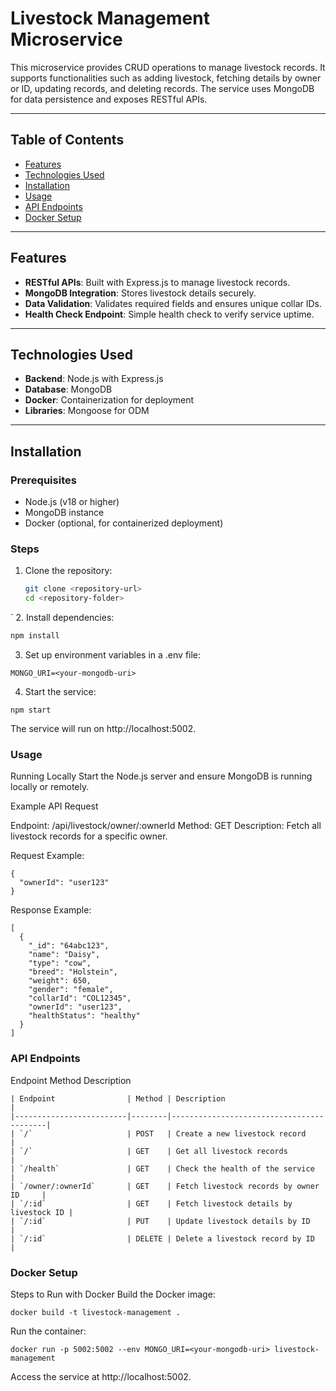 # Livestock Management Microservice

This microservice provides CRUD operations to manage livestock records. It supports functionalities such as adding livestock, fetching details by owner or ID, updating records, and deleting records. The service uses MongoDB for data persistence and exposes RESTful APIs.

---

## Table of Contents
- [Features](#features)
- [Technologies Used](#technologies-used)
- [Installation](#installation)
- [Usage](#usage)
- [API Endpoints](#api-endpoints)
- [Docker Setup](#docker-setup)

---

## Features
- **RESTful APIs**: Built with Express.js to manage livestock records.
- **MongoDB Integration**: Stores livestock details securely.
- **Data Validation**: Validates required fields and ensures unique collar IDs.
- **Health Check Endpoint**: Simple health check to verify service uptime.

---

## Technologies Used
- **Backend**: Node.js with Express.js
- **Database**: MongoDB
- **Docker**: Containerization for deployment
- **Libraries**: Mongoose for ODM

---

## Installation

### Prerequisites
- Node.js (v18 or higher)
- MongoDB instance
- Docker (optional, for containerized deployment)

### Steps
1. Clone the repository:
   ```bash
   git clone <repository-url>
   cd <repository-folder>
  `
2. Install dependencies:
  ```bash
npm install
```
3. Set up environment variables in a .env file:
 ```
MONGO_URI=<your-mongodb-uri>
```
4. Start the service:
```
npm start
```
The service will run on http://localhost:5002.

### Usage
Running Locally
Start the Node.js server and ensure MongoDB is running locally or remotely.

Example API Request

Endpoint: /api/livestock/owner/:ownerId
Method: GET
Description: Fetch all livestock records for a specific owner.

Request Example:
```
{
  "ownerId": "user123"
}
```
Response Example:
```
[
  {
    "_id": "64abc123",
    "name": "Daisy",
    "type": "cow",
    "breed": "Holstein",
    "weight": 650,
    "gender": "female",
    "collarId": "COL12345",
    "ownerId": "user123",
    "healthStatus": "healthy"
  }
]
```
### API Endpoints
Endpoint	Method	Description
```
| Endpoint                | Method | Description                              |
|-------------------------|--------|------------------------------------------|
| `/`                     | POST   | Create a new livestock record           |
| `/`                     | GET    | Get all livestock records               |
| `/health`               | GET    | Check the health of the service         |
| `/owner/:ownerId`       | GET    | Fetch livestock records by owner ID     |
| `/:id`                  | GET    | Fetch livestock details by livestock ID |
| `/:id`                  | PUT    | Update livestock details by ID          |
| `/:id`                  | DELETE | Delete a livestock record by ID         |

```
### Docker Setup
Steps to Run with Docker
Build the Docker image:
```
docker build -t livestock-management .
```
Run the container:
```
docker run -p 5002:5002 --env MONGO_URI=<your-mongodb-uri> livestock-management
```
Access the service at http://localhost:5002.

